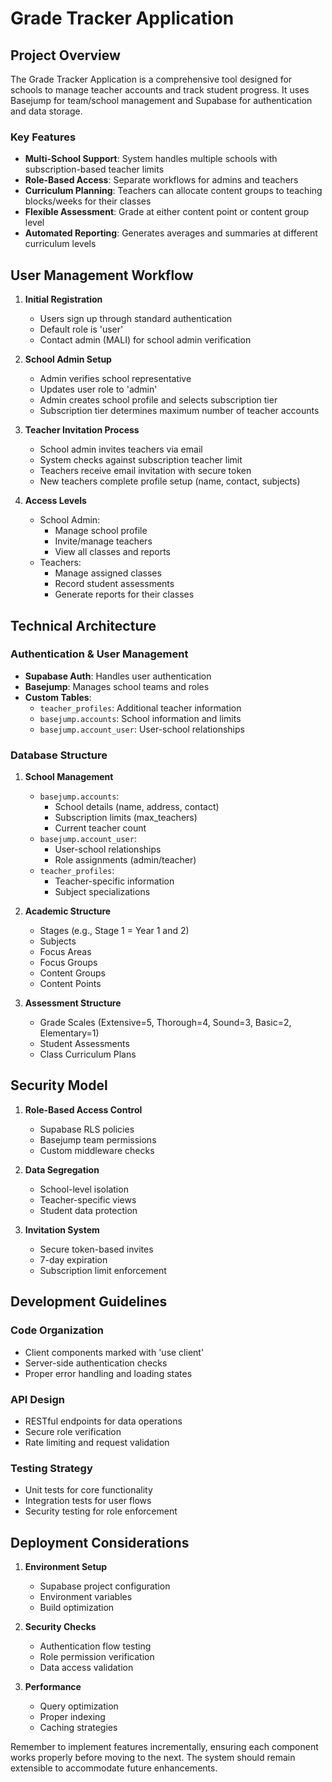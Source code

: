 # Grade Tracker Application

## Project Overview

The Grade Tracker Application is a comprehensive tool designed for schools to manage teacher accounts and track student progress. It uses Basejump for team/school management and Supabase for authentication and data storage.

### Key Features

- **Multi-School Support**: System handles multiple schools with subscription-based teacher limits
- **Role-Based Access**: Separate workflows for admins and teachers
- **Curriculum Planning**: Teachers can allocate content groups to teaching blocks/weeks for their classes
- **Flexible Assessment**: Grade at either content point or content group level
- **Automated Reporting**: Generates averages and summaries at different curriculum levels

## User Management Workflow

1. **Initial Registration**
   - Users sign up through standard authentication
   - Default role is 'user'
   - Contact admin (MALI) for school admin verification

2. **School Admin Setup**
   - Admin verifies school representative
   - Updates user role to 'admin'
   - Admin creates school profile and selects subscription tier
   - Subscription tier determines maximum number of teacher accounts

3. **Teacher Invitation Process**
   - School admin invites teachers via email
   - System checks against subscription teacher limit
   - Teachers receive email invitation with secure token
   - New teachers complete profile setup (name, contact, subjects)

4. **Access Levels**
   - School Admin:
     - Manage school profile
     - Invite/manage teachers
     - View all classes and reports
   - Teachers:
     - Manage assigned classes
     - Record student assessments
     - Generate reports for their classes

## Technical Architecture

### Authentication & User Management
- **Supabase Auth**: Handles user authentication
- **Basejump**: Manages school teams and roles
- **Custom Tables**:
  - `teacher_profiles`: Additional teacher information
  - `basejump.accounts`: School information and limits
  - `basejump.account_user`: User-school relationships

### Database Structure

1. **School Management**
   - `basejump.accounts`:
     - School details (name, address, contact)
     - Subscription limits (max_teachers)
     - Current teacher count
   - `basejump.account_user`:
     - User-school relationships
     - Role assignments (admin/teacher)
   - `teacher_profiles`:
     - Teacher-specific information
     - Subject specializations

2. **Academic Structure**
   - Stages (e.g., Stage 1 = Year 1 and 2)
   - Subjects
   - Focus Areas
   - Focus Groups
   - Content Groups
   - Content Points

3. **Assessment Structure**
   - Grade Scales (Extensive=5, Thorough=4, Sound=3, Basic=2, Elementary=1)
   - Student Assessments
   - Class Curriculum Plans

## Security Model

1. **Role-Based Access Control**
   - Supabase RLS policies
   - Basejump team permissions
   - Custom middleware checks

2. **Data Segregation**
   - School-level isolation
   - Teacher-specific views
   - Student data protection

3. **Invitation System**
   - Secure token-based invites
   - 7-day expiration
   - Subscription limit enforcement

## Development Guidelines

### Code Organization
- Client components marked with 'use client'
- Server-side authentication checks
- Proper error handling and loading states

### API Design
- RESTful endpoints for data operations
- Secure role verification
- Rate limiting and request validation

### Testing Strategy
- Unit tests for core functionality
- Integration tests for user flows
- Security testing for role enforcement

## Deployment Considerations

1. **Environment Setup**
   - Supabase project configuration
   - Environment variables
   - Build optimization

2. **Security Checks**
   - Authentication flow testing
   - Role permission verification
   - Data access validation

3. **Performance**
   - Query optimization
   - Proper indexing
   - Caching strategies

Remember to implement features incrementally, ensuring each component works properly before moving to the next. The system should remain extensible to accommodate future enhancements.
